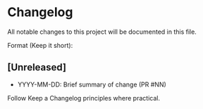 # Changelog

All notable changes to this project will be documented in this file.

Format (Keep it short):

## [Unreleased]

- YYYY-MM-DD: Brief summary of change (PR #NN)

Follow Keep a Changelog principles where practical.
